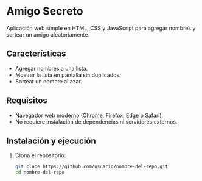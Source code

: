 # Amigo Secreto
Aplicación web simple en HTML, CSS y JavaScript para agregar nombres y sortear un amigo aleatoriamente.

## Características
- Agregar nombres a una lista.
- Mostrar la lista en pantalla sin duplicados.
- Sortear un nombre al azar.

## Requisitos
- Navegador web moderno (Chrome, Firefox, Edge o Safari).
- No requiere instalación de dependencias ni servidores externos.

## Instalación y ejecución
1. Clona el repositorio:
   ```bash
   git clone https://github.com/usuario/nombre-del-repo.git
   cd nombre-del-repo

